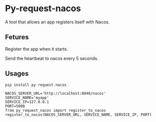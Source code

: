 # Py-request-nacos
A tool that allows an app registers itself with Nacos.

## Fetures
Register the app when it starts. 

Send the heartbeat to nacos every 5 seconds.

## Usages
```python
pip install py-request-nacos
```
```angular2html
NACOS_SERVER_URL='http://localhost:8848/nacos'
SERVICE_NAME='myapp'
SERVICE_IP=127.0.0.1
PORT=5000
from py_request_nacos import register_to_nacos
register_to_nacos(NACOS_SERVER_URL, SERVICE_NAME, SERVICE_IP, PORT)
```